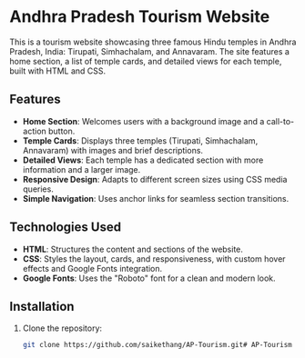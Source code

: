 # Andhra Pradesh Tourism Website

This is a tourism website showcasing three famous Hindu temples in Andhra Pradesh, India: Tirupati, Simhachalam, and Annavaram. The site features a home section, a list of temple cards, and detailed views for each temple, built with HTML and CSS.

## Features
- **Home Section**: Welcomes users with a background image and a call-to-action button.
- **Temple Cards**: Displays three temples (Tirupati, Simhachalam, Annavaram) with images and brief descriptions.
- **Detailed Views**: Each temple has a dedicated section with more information and a larger image.
- **Responsive Design**: Adapts to different screen sizes using CSS media queries.
- **Simple Navigation**: Uses anchor links for seamless section transitions.

## Technologies Used
- **HTML**: Structures the content and sections of the website.
- **CSS**: Styles the layout, cards, and responsiveness, with custom hover effects and Google Fonts integration.
- **Google Fonts**: Uses the "Roboto" font for a clean and modern look.

## Installation
1. Clone the repository:
   ```bash
   git clone https://github.com/saikethang/AP-Tourism.git#   A P - T o u r i s m  
 